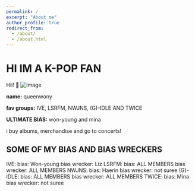```yaml
---
permalink: /
excerpt: "About me"
author_profile: true
redirect_from: 
  - /about/
  - /about.html
---
```


# HI IM A K-POP FAN

Hii! 👋
![image](https://github.com/queenwony/academicpages.github.io/assets/150253599/cba6e3f1-03d4-478b-a855-d907b7c7808d)

 
 **name:** queenwony

 **fav groups:** IVE, LSRFM, NWJNS, (G)-IDLE AND TWICE

 **ULTIMATE BIAS:** won-young and mina

 i buy albums, merchandise and go to concerts!

## SOME OF MY BIAS AND BIAS WRECKERS

 IVE:
 bias: Won-young
 bias wrecker: Liz
 LSRFM:
 bias: ALL MEMBERS
 bias wrecker: ALL MEMBERS
 NWJNS:
 bias: Haerin
 bias wrecker: not suree
 (G)-IDLE:
 bias: ALL MEMBERS
 bias wrecker: ALL MEMBERS
 TWICE:
 bias: Mina
 bias wrecker: not suree

